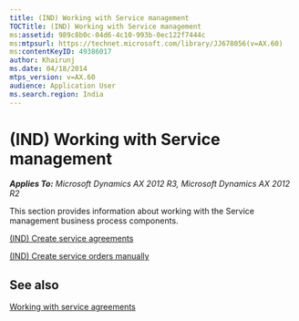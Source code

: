 ```yaml
---
title: (IND) Working with Service management
TOCTitle: (IND) Working with Service management
ms:assetid: 989c8b0c-04d6-4c10-993b-0ec122f7444c
ms:mtpsurl: https://technet.microsoft.com/library/JJ678056(v=AX.60)
ms:contentKeyID: 49386017
author: Khairunj
ms.date: 04/18/2014
mtps_version: v=AX.60
audience: Application User
ms.search.region: India
---
```


# (IND) Working with Service management 


_**Applies To:** Microsoft Dynamics AX 2012 R3, Microsoft Dynamics AX 2012 R2_

This section provides information about working with the Service management business process components.

[(IND) Create service agreements](ind-create-service-agreements.md)

[(IND) Create service orders manually](ind-create-service-orders-manually.md)

## See also

[Working with service agreements](working-with-service-agreements.md)

  


